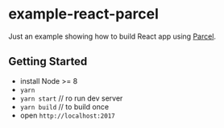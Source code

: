# example-react-parcel

Just an example showing how to build React app using [Parcel](https://parceljs.org/).

## Getting Started

- install Node >= 8
- `yarn`
- `yarn start` // ro run dev server
- `yarn build` // to build once
- open `http://localhost:2017`
